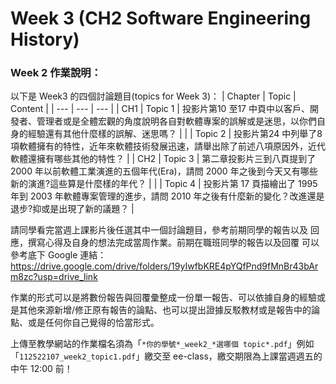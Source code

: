 # Week 3 (CH2 Software Engineering History)

### Week 2 作業說明：

以下是 Week3 的四個討論題目(topics for Week 3)：
| Chapter | Topic | Content |
| --- | --- | --- |
| CH1  | Topic 1 | 投影片第10 至17 中頁中以客戶、開發者、管理者或是全體宏觀的角度說明各自對軟體專案的誤解或是迷思，以你們自身的經驗還有其他什麼樣的誤解、迷思嗎？ |
| | Topic 2 | 投影片第24 中列舉了8 項軟體擁有的特性，近年來軟體技術發展迅速，請舉出除了前述八項原因外，近代軟體還擁有哪些其他的特性？ |
| CH2 | Topic 3 | 第二章投影片三到八頁提到了 2000 年以前軟體工業演進的五個年代(Era)，請問 2000 年之後到今天又有哪些新的演進?這些算是什麼樣的年代？ |
| | Topic 4 | 投影片第 17 頁描繪出了 1995 年到 2003 年軟體專案管理的進步，請問 2010 年之後有什麼新的變化？改進還是退步?抑或是出現了新的議題？ |


請同學看完當週上課影片後任選其中一個討論題目，參考前期同學的報告以及
回應，撰寫心得及自身的想法完成當周作業。前期在職班同學的報告以及回覆
可以參考底下 Google 連結：
https://drive.google.com/drive/folders/19yIwfbKRE4pYQfPnd9fMnBr43bArm8zc?usp=drive_link


作業的形式可以是將數份報告與回覆彙整成一份單一報告、可以依據自身的經驗或是其他來源新增/修正原有報告的論點、也可以提出證據反駁教材或是報告中的論點、或是任何你自己覺得的恰當形式。


上傳至教學網站的作業檔名須為「`*你的學號*_week2_*選哪個 topic*.pdf`」例如「`112522107_week2_topic1.pdf`」繳交至 ee-class，繳交期限為上課當週週五的中午 12:00 前！